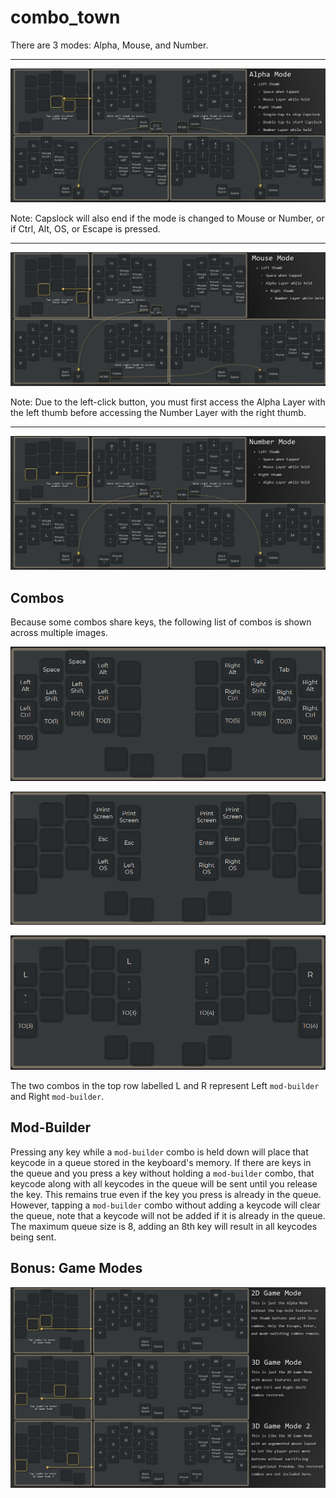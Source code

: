 # combo_town 

There are 3 modes: Alpha, Mouse, and Number.  

---  

![alpha_mode_graph](https://github.com/tomsadowski/combo_town/blob/master/documentation_assets/alpha_graph.jpg)  

Note: Capslock will also end if the mode is changed to Mouse or Number, or if Ctrl, Alt, OS, or Escape is pressed.   

---  

![mouse_mode_graph](https://github.com/tomsadowski/combo_town/blob/master/documentation_assets/mouse_graph.jpg)  

Note: Due to the left-click button, you must first access the Alpha Layer with the left thumb before accessing the Number Layer with the right thumb.

---  

![number_mode_graph](https://github.com/tomsadowski/combo_town/blob/master/documentation_assets/number_graph.jpg)  

## Combos  

Because some combos share keys, the following list of combos is shown across multiple images.    

![combos_1_of_3](https://github.com/tomsadowski/combo_town/blob/master/documentation_assets/combos_1.png) 

![combos_3_of_3](https://github.com/tomsadowski/combo_town/blob/master/documentation_assets/combos_3.png)  

![combos_2_of_3](https://github.com/tomsadowski/combo_town/blob/master/documentation_assets/combos_2.png)  

The two combos in the top row labelled L and R represent Left `mod-builder` and Right `mod-builder`.    

## Mod-Builder  

Pressing any key while a `mod-builder` combo is held down will place that keycode in a queue stored in the keyboard's memory. If there are keys in the queue and you press a key without holding a `mod-builder` combo, that keycode along with all keycodes in the queue will be sent until you release the key. This remains true even if the key you press is already in the queue. However, tapping a `mod-builder` combo without adding a keycode will clear the queue, note that a keycode will not be added if it is already in the queue. The maximum queue size is 8, adding an 8th key will result in all keycodes being sent.  

## Bonus: Game Modes   

![game_modes](https://github.com/tomsadowski/combo_town/blob/master/documentation_assets/game_modes.jpg) 
